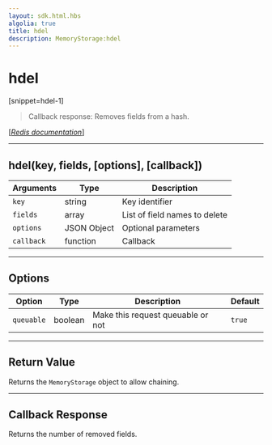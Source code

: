 ```yaml
---
layout: sdk.html.hbs
algolia: true
title: hdel
description: MemoryStorage:hdel
---
```

  

# hdel
[snippet=hdel-1]
> Callback response:
Removes fields from a hash.

[[_Redis documentation_]](https://redis.io/commands/hdel)

---

## hdel(key, fields, [options], [callback])

| Arguments | Type | Description |
|---------------|---------|----------------------------------------|
| `key` | string | Key identifier |
| `fields` | array | List of field names to delete |
| `options` | JSON Object | Optional parameters |
| `callback` | function | Callback |

---

## Options

| Option | Type | Description | Default |
|---------------|---------|----------------------------------------|---------|
| `queuable` | boolean | Make this request queuable or not  | ``true`` |

---

## Return Value

Returns the `MemoryStorage` object to allow chaining.

---

## Callback Response

Returns the number of removed fields.
